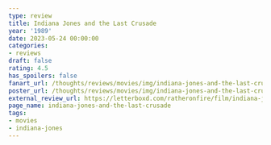 ```yaml
---
type: review
title: Indiana Jones and the Last Crusade
year: '1989'
date: 2023-05-24 00:00:00
categories:
- reviews
draft: false
rating: 4.5
has_spoilers: false
fanart_url: /thoughts/reviews/movies/img/indiana-jones-and-the-last-crusade_fanart.png
poster_url: /thoughts/reviews/movies/img/indiana-jones-and-the-last-crusade_poster.png
external_review_url: https://letterboxd.com/ratheronfire/film/indiana-jones-and-the-last-crusade/
page_name: indiana-jones-and-the-last-crusade
tags:
- movies
- indiana-jones
---
```


